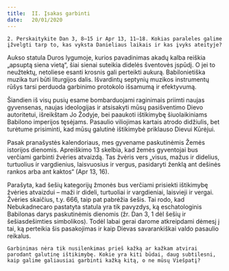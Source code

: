 ```yaml
---
title:  II. Įsakas garbinti
date:   20/01/2020
---
```


`2. Perskaitykite Dan 3, 8–15 ir Apr 13, 11–18. Kokias paraleles galime įžvelgti tarp to, kas vyksta Danieliaus laikais ir kas įvyks ateityje?`
														
Aukso statula Duros lygumoje, kurios pavadinimas akadų kalba reiškia „apsuptą siena vietą“, šiai sienai suteikia didelės šventovės įspūdį. O jei to neužtektų, netoliese esanti krosnis gali perteikti aukurą. Babilonietiška muzika turi būti liturgijos dalis. Išvardintų septynių muzikos instrumentų rūšys tarsi perduoda garbinimo protokolo išsamumą ir efektyvumą.

Šiandien iš visų pusių esame bombarduojami raginimais priimti naujas gyvensenas, naujas ideologijas ir atsisakyti mūsų pasišventimo Dievo autoritetui, išreikštam Jo Žodyje, bei paaukoti ištikimybę šiuolaikiniams Babilono imperijos tęsėjams. Pasaulio viliojimas kartais atrodo didžiulis, bet turėtume prisiminti, kad mūsų galutinė ištikimybė priklauso Dievui Kūrėjui.

Pasak pranašystės kalendoriaus, mes gyvename paskutinėmis Žemės istorijos dienomis. Apreiškimo 13 skelbia, kad žemės gyventojai bus verčiami garbinti žvėries atvaizdą. Tas žvėris vers „visus, mažus ir didelius, turtuolius ir vargdienius, laisvuosius ir vergus, pasidaryti ženklą ant dešinės rankos arba ant kaktos“ (Apr 13, 16).

Parašyta, kad šešių kategorijų žmonės bus verčiami prisiekti ištikimybę žvėries atvaizdui – maži ir dideli, turtuoliai ir vargdieniai, laisvieji ir vergai. Žvėries skaičius, t.y. 666, taip pat pabrėžia šešis. Tai rodo, kad Nebukadnecaro pastatyta statula yra tik pavyzdys, ką eschatologinis Babilonas darys paskutinėmis dienomis (žr. Dan 3, 1 dėl šešių ir šešiasdešimties simbolikos). Todėl labai gerai darome atkreipdami dėmesį į tai, ką perteikia šis pasakojimas ir kaip Dievas savarankiškai valdo pasaulio reikalus.

`Garbinimas nėra tik nusilenkimas prieš kažką ar kažkam atvirai parodant galutinę ištikimybę. Kokie yra kiti būdai, daug subtilesni, kaip galime galiausiai garbinti kažką kitą, o ne mūsų Viešpatį?`
